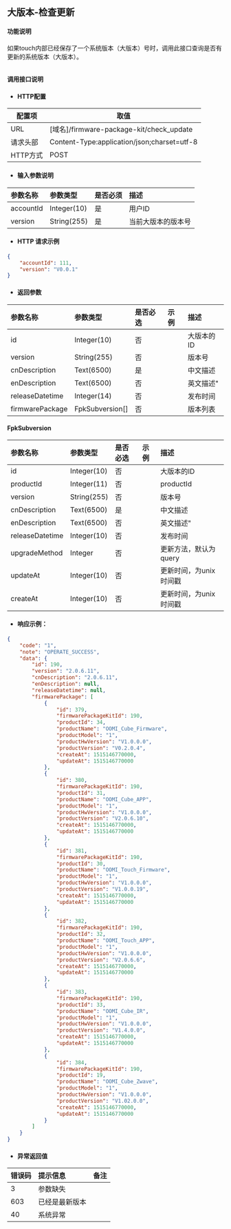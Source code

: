 ## 大版本-检查更新

#### 功能说明

如果touch内部已经保存了一个系统版本（大版本）号时，调用此接口查询是否有更新的系统版本（大版本）。

###### 

#### 调用接口说明

* #### HTTP配置

| 配置项 | 取值 |
| --- | --- |
| URL | \[域名\]/firmware-package-kit/check\_update |
| 请求头部 | Content-Type:application/json;charset=utf-8 |
| HTTP方式 | POST |

* #### 输入参数说明

| 参数名称 | 参数类型 | 是否必须 | 描述 |
| :--- | :--- | :--- | :--- |
| accountId | Integer\(10\) | 是 | 用户ID |
| version | String\(255\) | 是 | 当前大版本的版本号 |

* #### HTTP 请求示例

```json
{
    "accountId": 111,
    "version": "V0.0.1"
}
```

* #### 返回参数

| 参数名称 | 参数类型 | 是否必选 | 示例 | 描述 |
| :--- | :--- | :--- | :--- | :--- |
| id | Integer\(10\) | 否 |  | 大版本的ID |
| version | String\(255\) | 否 |  | 版本号 |
| cnDescription | Text\(6500\) | 是 |  | 中文描述 |
| enDescription | Text\(6500\) | 否 |  | 英文描述" |
| releaseDatetime | Integer\(14\) | 否 |  | 发布时间 |
| firmwarePackage | FpkSubversion\[\] | 否 |  | 版本列表 |

#### FpkSubversion

| 参数名称 | 参数类型 | 是否必选 | 示例 | 描述 |
| :--- | :--- | :--- | :--- | :--- |
| id | Integer\(10\) | 否 |  | 大版本的ID |
| productId | Integer\(11\) | 否 |  | productId |
| version | String\(255\) | 否 |  | 版本号 |
| cnDescription | Text\(6500\) | 是 |  | 中文描述 |
| enDescription | Text\(6500\) | 否 |  | 英文描述" |
| releaseDatetime | Integer\(10\) | 否 |  | 发布时间 |
| upgradeMethod | Integer | 否 |  | 更新方法，默认为query |
| updateAt | Integer\(10\) | 否 |  | 更新时间，为unix时间戳 |
| createAt | Integer\(10\) | 否 |  | 更新时间，为unix时间戳 |

* #### 响应示例：

```json
{
    "code": "1",
    "note": "OPERATE_SUCCESS",
    "data": {
        "id": 190,
        "version": "2.0.6.11",
        "cnDescription": "2.0.6.11",
        "enDescription": null,
        "releaseDatetime": null,
        "firmwarePackage": [
            {
                "id": 379,
                "firmwarePackageKitId": 190,
                "productId": 34,
                "productName": "OOMI_Cube_Firmware",
                "productModel": "1",
                "productHwVersion": "V1.0.0.0",
                "productVersion": "V0.2.0.4",
                "createAt": 1515146770000,
                "updateAt": 1515146770000
            },
            {
                "id": 380,
                "firmwarePackageKitId": 190,
                "productId": 31,
                "productName": "OOMI_Cube_APP",
                "productModel": "1",
                "productHwVersion": "V1.0.0.0",
                "productVersion": "V2.0.6.10",
                "createAt": 1515146770000,
                "updateAt": 1515146770000
            },
            {
                "id": 381,
                "firmwarePackageKitId": 190,
                "productId": 30,
                "productName": "OOMI_Touch_Firmware",
                "productModel": "1",
                "productHwVersion": "V1.0.0.0",
                "productVersion": "V1.0.0.19",
                "createAt": 1515146770000,
                "updateAt": 1515146770000
            },
            {
                "id": 382,
                "firmwarePackageKitId": 190,
                "productId": 32,
                "productName": "OOMI_Touch_APP",
                "productModel": "1",
                "productHwVersion": "V1.0.0.0",
                "productVersion": "V2.0.6.6",
                "createAt": 1515146770000,
                "updateAt": 1515146770000
            },
            {
                "id": 383,
                "firmwarePackageKitId": 190,
                "productId": 33,
                "productName": "OOMI_Cube_IR",
                "productModel": "1",
                "productHwVersion": "V1.0.0.0",
                "productVersion": "V1.4.0.0",
                "createAt": 1515146770000,
                "updateAt": 1515146770000
            },
            {
                "id": 384,
                "firmwarePackageKitId": 190,
                "productId": 19,
                "productName": "OOMI_Cube_Zwave",
                "productModel": "1",
                "productHwVersion": "V1.0.0.0",
                "productVersion": "V1.02.0.0",
                "createAt": 1515146770000,
                "updateAt": 1515146770000
            }
        ]
    }
}
```

* #### 异常返回值

| 错误码 | 提示信息 | 备注 |
| :--- | :--- | :--- |
| 3 | 参数缺失 |  |
| 603 | 已经是最新版本 |  |
| 40 | 系统异常 |  |



